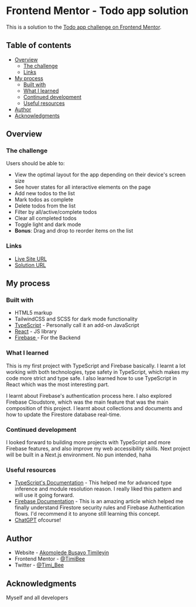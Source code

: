 # Frontend Mentor - Todo app solution

This is a solution to the [Todo app challenge on Frontend Mentor](frontendmentor.io/solutions/todo-app-dYR0IeLwmU). 

## Table of contents

- [Overview](#overview)
  - [The challenge](#the-challenge)
  - [Links](#links)
- [My process](#my-process)
  - [Built with](#built-with)
  - [What I learned](#what-i-learned)
  - [Continued development](#continued-development)
  - [Useful resources](#useful-resources)
- [Author](#author)
- [Acknowledgments](#acknowledgments)


## Overview

### The challenge

Users should be able to:

- View the optimal layout for the app depending on their device's screen size
- See hover states for all interactive elements on the page
- Add new todos to the list
- Mark todos as complete
- Delete todos from the list
- Filter by all/active/complete todos
- Clear all completed todos
- Toggle light and dark mode
- **Bonus**: Drag and drop to reorder items on the list


### Links

- [Live Site URL](https://todo-list-crud-app-firebase.vercel.app/)
- [Solution URL](https://github.com/TimiBee/todo-list-CRUD-app-with-Firebase)

## My process

### Built with

- HTML5 markup
- TailwindCSS and SCSS for dark mode functionality
- [TypeScript](https://typescriptlang.org) - Personally call it an add-on JavaScript
- [React](https://reactjs.org/) - JS library
- [Firebase ](https://firebase.google.com) - For the Backend


### What I learned

This is my first project with TypeScript and Firebase basically. I learnt a lot working with both technologies, type safety in TypeScript, which makes my code more strict and type safe. I also learned how to use TypeScript in React which was the most interesting part. 

I learnt about Firebase's authentication process here. I also explored Firebase Cloudstore, which was the main feature that was the main composition of this project. I learnt about collections and documents and how to update the Firestore database real-time.


### Continued development

I looked forward to building more projects with TypeScript and more Firebase features, and also improve my web accessibility skills. Next project will be built in a Next.js environment. No pun intended, haha 


### Useful resources

- [TypeScript's Documentation](https://www.typescriptlang.org) - This helped me for advanced type inference and  module resolution reason. I really liked this pattern and will use it going forward.
- [Firebase Documentation](https://www.firebase.google.com) - This is an amazing article which helped me finally understand Firestore security rules and Firebase Authentication flows. I'd recommend it to anyone still learning this concept.
- [ChatGPT](https://chat.openai.com) ofcourse!


## Author

- Website - [Akomolede Busayo Timileyin](https://busayomi.vercel.app/)
- Frontend Mentor - [@TimiBee](https://www.frontendmentor.io/profile/TimiBee)
- Twitter - [@Timi_Bee](https://twitter.com/Timi_Bee)


## Acknowledgments

Myself and all developers

